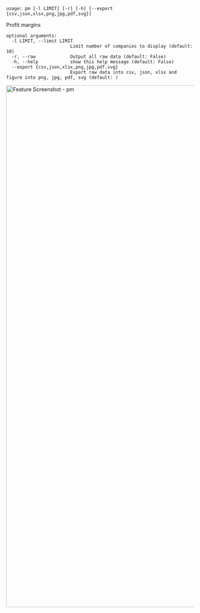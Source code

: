 ```text
usage: pm [-l LIMIT] [-r] [-h] [--export {csv,json,xlsx,png,jpg,pdf,svg}]
```

Profit margins

```
optional arguments:
  -l LIMIT, --limit LIMIT
                        Limit number of companies to display (default: 10)
  -r, --raw             Output all raw data (default: False)
  -h, --help            show this help message (default: False)
  --export {csv,json,xlsx,png,jpg,pdf,svg}
                        Export raw data into csv, json, xlsx and figure into png, jpg, pdf, svg (default: )
```

<img width="1400" alt="Feature Screenshot - pm" src="https://user-images.githubusercontent.com/85772166/144785422-fffafc83-1afa-40d5-bf96-145d7192ae72.png">
